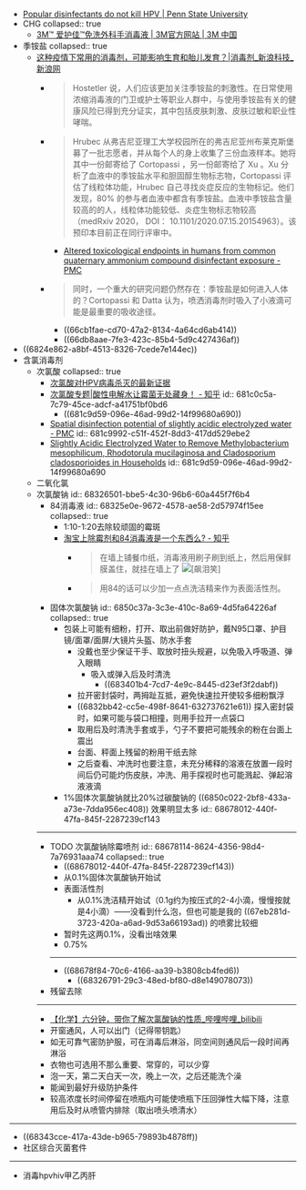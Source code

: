 - [Popular disinfectants do not kill HPV | Penn State University](https://www.psu.edu/news/research/story/popular-disinfectants-do-not-kill-hpv)
- CHG
  collapsed:: true
	- [3M™ 爱护佳™免洗外科手消毒液 | 3M官方网站 | 3M 中国](https://www.3m.com.cn/3M/zh_CN/p/d/v000057965/)
- 季铵盐
  collapsed:: true
	- [这种疫情下常用的消毒剂，可能影响生育和胎儿发育？|消毒剂_新浪科技_新浪网](https://tech.sina.com.cn/d/v/2020-08-19/doc-iivhuipn9506976.shtml)
		- >Hostetler 说，人们应该更加关注季铵盐的刺激性。在日常使用浓缩消毒液的门卫或护士等职业人群中，与使用季铵盐有关的健康风险已得到充分证实，其中包括皮肤刺激、皮肤过敏和职业性哮喘。
		- >Hrubec 从弗吉尼亚理工大学校园所在的弗吉尼亚州布莱克斯堡募了一批志愿者，并从每个人的身上收集了三份血液样本。她将其中一份邮寄给了 Cortopassi ，另一份邮寄给了 Xu 。Xu 分析了血液中的季铵盐水平和胆固醇生物标志物，Cortopassi 评估了线粒体功能，Hrubec 自己寻找炎症反应的生物标记。他们发现，80% 的参与者血液中都含有季铵盐。血液中季铵盐含量较高的的人，线粒体功能较低、炎症生物标志物较高（medRxiv 2020， DOI： 10.1101/2020.07.15.20154963）。该预印本目前正在同行评审中。
			- [Altered toxicological endpoints in humans from common quaternary ammonium compound disinfectant exposure - PMC](https://www.ncbi.nlm.nih.gov/pmc/articles/PMC8041661/)
		- >同时，一个重大的研究问题仍然存在：季铵盐是如何进入人体的？Cortopassi 和 Datta 认为，喷洒消毒剂时吸入了小液滴可能是最重要的吸收途径。
			- ((66cb1fae-cd70-47a2-8134-4a64cd6ab414))
			- ((66db8aae-7fe3-423c-85b4-5d9c427436af))
- ((6824e862-a8bf-4513-8326-7cede7e144ec))
- 含氯消毒剂
	- 次氯酸
	  collapsed:: true
		- [次氯酸对HPV病毒杀灭的最新证据](https://mp.weixin.qq.com/s/xaUlrVnWhXVpM02NkDxq6w)
		- [次氯酸专题|酸性电解水让霉菌无处藏身！ - 知乎](https://zhuanlan.zhihu.com/p/569081680)
		  id:: 681c0c5a-7c79-45ce-adcf-a41751bf0bd6
			- ((681c9d59-096e-46ad-99d2-14f99680a690))
		- [Spatial disinfection potential of slightly acidic electrolyzed water - PMC](https://pmc.ncbi.nlm.nih.gov/articles/PMC8253431/)
		  id:: 681c9992-c51f-452f-8dd3-417dd529ebe2
		- [Slightly Acidic Electrolyzed Water to Remove Methylobacterium mesophilicum, Rhodotorula mucilaginosa and Cladosporium cladosporioides in Households](https://www.mdpi.com/2673-8007/1/3/39)
		  id:: 681c9d59-096e-46ad-99d2-14f99680a690
	- 二氧化氯
	- 次氯酸钠
	  id:: 68326501-bbe5-4c30-96b6-60a445f7f6b4
		- 84消毒液
		  id:: 68325e0e-9672-4578-ae58-2d57974f15ee
		  collapsed:: true
			- 1:10-1:20去除较顽固的霉斑
			- [淘宝上除霉剂和84消毒液是一个东西么? - 知乎](https://www.zhihu.com/question/336925422)
				- >在墙上铺餐巾纸，消毒液用刷子刷到纸上，然后用保鲜膜盖住，就挂在墙上了 ![[飙泪笑]](https://pic4.zhimg.com/v2-3bb879be3497db9051c1953cdf98def6.png)
				- >用84的话可以少加一点点洗洁精来作为表面活性剂。
		- 固体次氯酸钠
		  id:: 6850c37a-3c3e-410c-8a69-4d5fa64226af
		  collapsed:: true
			- 包装上可能有细粉，打开、取出前做好防护，戴N95口罩、护目镜/面罩/面屏/大镜片头盔、防水手套
				- 没戴也至少保证干手、取放时扭头规避，以免吸入呼吸道、弹入眼睛
					- 吸入或弹入后及时清洗
						- ((683401b4-7cd7-4e9c-8445-d23ef3f2dabf))
				- 拉开密封袋时，两拇趾互抵，避免快速拉开使较多细粉飘浮
				- ((6832bb42-cc5e-498f-8641-632737621e61)) 探入密封袋时，如果可能与袋口相撞，则用手拉开一点袋口
				- 取用后及时清洗手套或手，勺子不要把可能残余的粉在台面上震出
				- 台面、秤面上残留的粉用干纸去除
				- 之后查看、冲洗时也要注意，未充分稀释的溶液在放置一段时间后仍可能灼伤皮肤，冲洗、用手探视时也可能溅起、弹起溶液液滴
			- 1%固体次氯酸钠就比20%过碳酸钠的 ((6850c022-2bf8-433a-a73e-7dda956ec408)) 效果明显太多
			  id:: 68678012-440f-47fa-845f-2287239cf143
		- ---
		- TODO 次氯酸钠除霉喷剂
		  id:: 68678114-8624-4356-98d4-7a76931aaa74
		  collapsed:: true
			- ((68678012-440f-47fa-845f-2287239cf143))
			- 从0.1%固体次氯酸钠开始试
			- 表面活性剂
				- 从0.1%洗洁精开始试（0.1g约为按压式的2-4小滴，慢慢按就是4小滴）——没看到什么泡，但也可能是我的 ((67eb281d-3723-420a-a6ad-9d53a66193ad)) 的喷雾比较细
			- 暂时先这两0.1%，没看出啥效果
			- 0.75%
			- ---
			- ((68678f84-70c6-4166-aa39-b3808cb4fed6))
				- ((68326791-29c3-48ed-bf80-d8e149078073))
		- 残留去除
		- ---
		- [【化学】六分钟，带你了解次氯酸钠的性质_哔哩哔哩_bilibili](https://www.bilibili.com/video/av625579287/)
		- 开窗通风，人可以出门（记得带钥匙）
		- 如无可靠气密防护服，可在消毒后淋浴，同空间则通风后一段时间再淋浴
		- 衣物也可选用不那么重要、常穿的，可以少穿
		- 泡一天，第二天白天一次，晚上一次，之后还能洗个澡
		- 能闻到最好升级防护条件
		- 较高浓度长时间停留在喷瓶内可能使喷瓶下压回弹性大幅下降，注意用后及时从喷管内排除（取出喷头喷清水）
- ---
- ((68343cce-417a-43de-b965-79893b4878ff))
- 社区综合灭菌套件
- ---
- 消毒hpvhiv甲乙丙肝